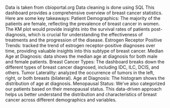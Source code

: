 Data is taken from cbioportal.org
Data cleaning is done using SQL
This dashboard provides a comprehensive overview of breast cancer statistics. Here are some key takeaways:
Patient Demographics: The majority of the patients are female, reflecting the prevalence of breast cancer in women.
The KM plot would provide insights into the survival rates of patients post-diagnosis, which is crucial for understanding the effectiveness of treatments and the progression of the disease.
Estrogen Receptor Positive Trends: tracked the trend of estrogen receptor-positive diagnoses over time, providing valuable insights into this subtype of breast cancer.
Median Age at Diagnosis: data shows the median age at diagnosis for both male and female patients.
Breast Cancer Types: The dashboard breaks down the different types of breast cancer diagnosed, including IDC, ILC, DCIS, and others.
Tumor Laterality: analyzed the occurrence of tumors in the left, right, or both breasts (bilateral).
Age at Diagnosis: The histogram shows the distribution of age at diagnosis.
Menopausal Status: We’ve also categorized our patients based on their menopausal status.
This data-driven approach helps us better understand the distribution and characteristics of breast cancer across different demographics and variables. 
